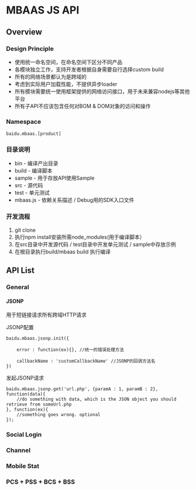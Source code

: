 MBAAS JS API
============

## Overview

### Design Principle

* 使用统一命名空间，在命名空间下区分不同产品
* 各模块独立工作，支持开发者根据自身需要自行选择custom build
* 所有的网络场景都认为是跨域的
* 考虑到实际用户加载性能，不提供异步loader
* 所有模块需要统一使用框架提供的网络访问接口，用于未来兼容nodejs等其他平台
* 所有子API不应该包含任何对BOM & DOM对象的访问和操作

### Namespace

    baidu.mbaas.[product]

### 目录说明

* bin - 编译产出目录
* build - 编译脚本
* sample - 用于存放API使用Sample
* src - 源代码
* test - 单元测试
* mbaas.js - 依赖关系描述 / Debug用的SDK入口文件

### 开发流程

1. git clone
1. 执行npm install安装所需node_modules(用于编译脚本）
1. 在src目录中开发源代码 / test目录中开发单元测试 / sample中存放示例
1. 在根目录执行build/mbaas build 执行编译

## API List

### General

#### JSONP

用于短链接请求所有跨域HTTP请求

JSONP配置
    
    baidu.mbaas.jsonp.init({
    
        error : function(ex){}, //统一的错误处理方法
    
        callbackName : 'customCallbackName' //JSONP的回调方法名
    })
    
发起JSONP请求
    
    baidu.mbaas.jsonp.get('url.php', {paramA : 1, paramB : 2}, function(data){
        //do something with data, which is the JSON object you should retrieve from someUrl.php
    }, function(ex){ 
        //something goes wrong. optional
    });

### Social Login

### Channel

### Mobile Stat

### PCS + PSS + BCS + BSS
